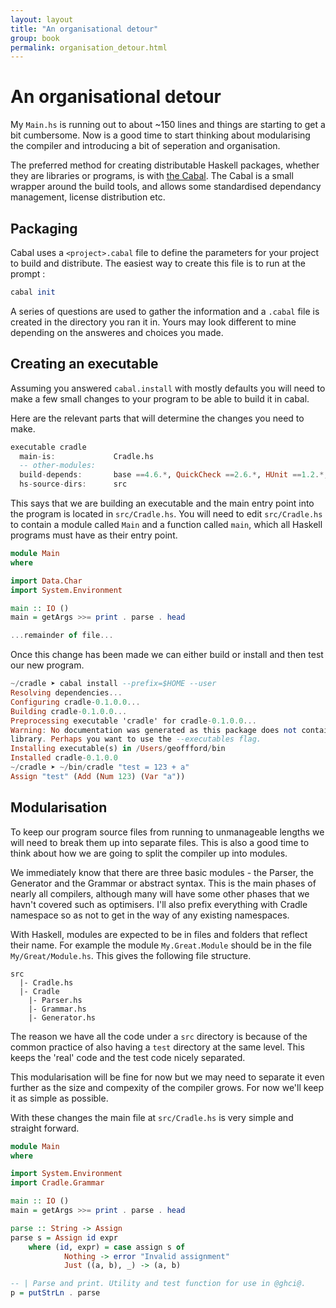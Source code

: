 ```yaml
---
layout: layout
title: "An organisational detour"
group: book
permalink: organisation_detour.html
---
```


# An organisational detour

My `Main.hs` is running out to about ~150 lines and things are starting to get a bit cumbersome.  Now is a good time to start thinking about modularising the compiler and introducing a bit of seperation and organisation.

The preferred method for creating distributable Haskell packages, whether they are libraries or programs, is with [the Cabal](http://www.haskell.org/cabal/). The Cabal is a small wrapper around the build tools, and allows some standardised dependancy management, license distribution etc.

## Packaging

Cabal uses a `<project>.cabal` file to define the parameters for your project to build and distribute.  The easiest way to create this file is to run at the prompt : 

~~~ Haskell
cabal init
~~~

A series of questions are used to gather the information and a `.cabal` file is created in the directory you ran it in.  Yours may look different to mine depending on the answeres and choices you made.  

## Creating an executable

Assuming you answered `cabal.install` with mostly defaults you will need to make a few small changes to your program to be able to build it in cabal.

Here are the relevant parts that will determine the changes you need to make.

~~~ Haskell
executable cradle
  main-is:             Cradle.hs
  -- other-modules:       
  build-depends:       base ==4.6.*, QuickCheck ==2.6.*, HUnit ==1.2.*, mtl ==2.1.*
  hs-source-dirs:      src
~~~

This says that we are building an executable and the main entry point into the program is located in `src/Cradle.hs`.
You will need to edit `src/Cradle.hs` to contain a module called `Main` and a function called `main`, which all Haskell programs must have as their entry point.  

~~~ Haskell
module Main
where

import Data.Char
import System.Environment

main :: IO ()
main = getArgs >>= print . parse . head

...remainder of file...
~~~

Once this change has been made we can either build or install and then test our new program.

~~~ Haskell
~/cradle ➤ cabal install --prefix=$HOME --user 
Resolving dependencies...
Configuring cradle-0.1.0.0...
Building cradle-0.1.0.0...
Preprocessing executable 'cradle' for cradle-0.1.0.0...
Warning: No documentation was generated as this package does not contain a
library. Perhaps you want to use the --executables flag.
Installing executable(s) in /Users/geoffford/bin
Installed cradle-0.1.0.0
~/cradle ➤ ~/bin/cradle "test = 123 + a"        
Assign "test" (Add (Num 123) (Var "a"))
~~~

## Modularisation

To keep our program source files from running to unmanageable lengths we will need to break them up into separate files.  This is also a good time to think about how we are going to split the compiler up into modules.  

We immediately know that there are three basic modules - the Parser, the Generator and the Grammar or abstract syntax.  This is the main phases of nearly all compilers, although many will have some other phases that we havn't covered such as optimisers.  I'll also prefix everything with Cradle namespace so as not to get in the way of any existing namespaces. 

With Haskell, modules are expected to be in files and folders that reflect their name.  For example the module `My.Great.Module` should be in the file `My/Great/Module.hs`. This gives the following file structure.

    src
      |- Cradle.hs
      |- Cradle
        |- Parser.hs
        |- Grammar.hs
        |- Generator.hs
        
The reason we have all the code under a `src` directory is because of the common practice of also having a `test` directory at the same level.  This keeps the 'real' code and the test code nicely separated. 

This modularisation will be fine for now but we may need to separate it even further as the size and compexity of the compiler grows.  For now we'll keep it as simple as possible.

With these changes the main file at `src/Cradle.hs` is very simple and straight forward.

~~~ Haskell
module Main
where

import System.Environment
import Cradle.Grammar

main :: IO ()
main = getArgs >>= print . parse . head

parse :: String -> Assign
parse s = Assign id expr
    where (id, expr) = case assign s of 
            Nothing -> error "Invalid assignment"
            Just ((a, b), _) -> (a, b)

-- | Parse and print. Utility and test function for use in @ghci@.
p = putStrLn . parse
~~~